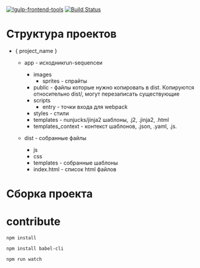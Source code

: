 [![!gulp-frontend-tools](https://david-dm.org/apkawa/gulp-frontend-tools.svg)](https://david-dm.org/apkawa/gulp-frontend-tools)
[![Build Status](https://travis-ci.org/Apkawa/gulp-frontend-tools.svg?branch=master)](https://travis-ci.org/Apkawa/gulp-frontend-tools)

# Структура проектов

* { project_name }
    * app - исходникrun-sequenceи
        * images
            * sprites - спрайты
        * public - файлы которые нужно копировать в dist. 
            Копируются относительно dist/, могут перезаписать существующие
        * scripts
            * entry - точки входа для webpack
        * styles - стили
        * templates - nunjucks/jinja2 шаблоны, .j2, .jinja2, .html
        * templates_context - контекст шаблонов, .json, .yaml, .js.
        
    * dist - собранные файлы
        * js
        * css
        * templates - собранные шаблоны
        * index.html - список html файлов
       
        

# Сборка проекта



# contribute
    
    npm install

    npm install babel-cli
    
    npm run watch
